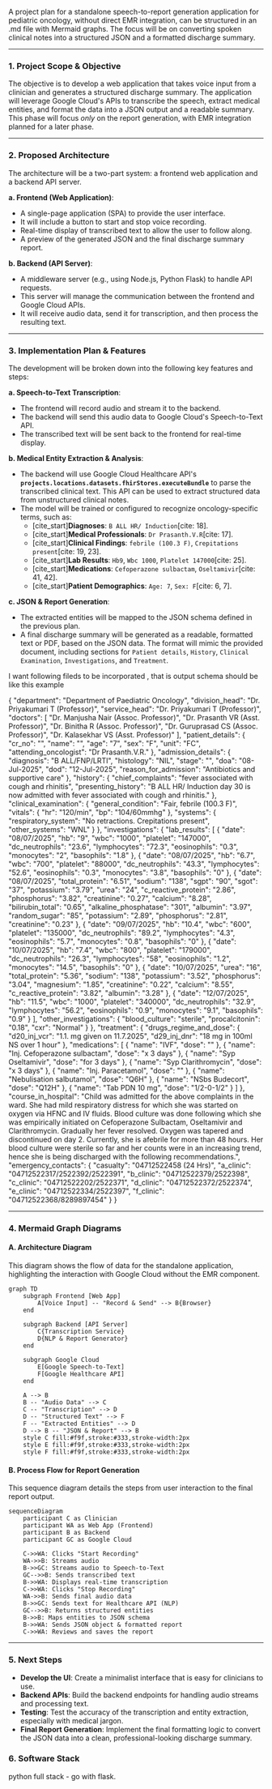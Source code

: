 A project plan for a standalone speech-to-report generation application for pediatric oncology, without direct EMR integration, can be structured in an .md file with Mermaid graphs. The focus will be on converting spoken clinical notes into a structured JSON and a formatted discharge summary.

-----

### 1\. Project Scope & Objective

The objective is to develop a web application that takes voice input from a clinician and generates a structured discharge summary. The application will leverage Google Cloud's APIs to transcribe the speech, extract medical entities, and format the data into a JSON output and a readable summary. This phase will focus *only* on the report generation, with EMR integration planned for a later phase.

-----

### 2\. Proposed Architecture

The architecture will be a two-part system: a frontend web application and a backend API server.

**a. Frontend (Web Application)**:

- A single-page application (SPA) to provide the user interface.
- It will include a button to start and stop voice recording.
- Real-time display of transcribed text to allow the user to follow along.
- A preview of the generated JSON and the final discharge summary report.

**b. Backend (API Server)**:

- A middleware server (e.g., using Node.js, Python Flask) to handle API requests.
- This server will manage the communication between the frontend and Google Cloud APIs.
- It will receive audio data, send it for transcription, and then process the resulting text.

-----

### 3\. Implementation Plan & Features

The development will be broken down into the following key features and steps:

**a. Speech-to-Text Transcription**:

- The frontend will record audio and stream it to the backend.
- The backend will send this audio data to Google Cloud's Speech-to-Text API.
- The transcribed text will be sent back to the frontend for real-time display.

**b. Medical Entity Extraction & Analysis**:

- The backend will use Google Cloud Healthcare API's **`projects.locations.datasets.fhirStores.executeBundle`** to parse the transcribed clinical text. This API can be used to extract structured data from unstructured clinical notes.
- The model will be trained or configured to recognize oncology-specific terms, such as:
  - [cite\_start]**Diagnoses**: `B ALL HR/ Induction`[cite: 18].
  - [cite\_start]**Medical Professionals**: `Dr Prasanth.V.R`[cite: 17].
  - [cite\_start]**Clinical Findings**: `febrile (100.3 F)`, `Crepitations present`[cite: 19, 23].
  - [cite\_start]**Lab Results**: `Hb9`, `Wbc 1000`, `Platelet 147000`[cite: 25].
  - [cite\_start]**Medications**: `Cefoperazone sulbactam`, `Oseltamivir`[cite: 41, 42].
  - [cite\_start]**Patient Demographics**: `Age: 7`, `Sex: F`[cite: 6, 7].

**c. JSON & Report Generation**:

- The extracted entities will be mapped to the JSON schema defined in the previous plan.
- A final discharge summary will be generated as a readable, formatted text or PDF, based on the JSON data. The format will mimic the provided document, including sections for `Patient details`, `History`, `Clinical Examination`, `Investigations`, and `Treatment`.

I want following fileds to be incorporated , that is output schema should be like this example

{
  "department": "Department of Paediatric Oncology",
  "division_head": "Dr. Priyakumari T (Professor)",
  "service_head": "Dr. Priyakumari T (Professor)",
  "doctors": [
    "Dr. Manjusha Nair (Assoc. Professor)",
    "Dr. Prasanth VR (Asst. Professor)",
    "Dr. Binitha R (Assoc. Professor)",
    "Dr. Guruprasad CS (Assoc. Professor)",
    "Dr. Kalasekhar VS (Asst. Professor)"
  ],
  "patient_details": {
    "cr_no": "",
    "name": "",
    "age": "7",
    "sex": "F",
    "unit": "FC",
    "attending_oncologist": "Dr Prasanth.V.R."
  },
  "admission_details": {
    "diagnosis": "B ALL/FNP/LRTI",
    "histology": "NIL",
    "stage": "",
    "doa": "08-Jul-2025",
    "dod": "12-Jul-2025",
    "reason_for_admission": "Antibiotics and supportive care"
  },
  "history": {
    "chief_complaints": "fever associated with cough and rhinitis",
    "presenting_history": "B ALL HR/ Induction day 30 is now admitted with fever associated with cough and rhinitis."
  },
  "clinical_examination": {
    "general_condition": "Fair, febrile (100.3 F)",
    "vitals": {
      "hr": "120/min",
      "bp": "104/60mmhg"
    },
    "systems": {
      "respiratory_system": "No retractions. Crepitations present",
      "other_systems": "WNL"
    }
  },
  "investigations": {
    "lab_results": [
      {
        "date": "08/07/2025",
        "hb": "9",
        "wbc": "1000",
        "platelet": "147000",
        "dc_neutrophils": "23.6",
        "lymphocytes": "72.3",
        "eosinophils": "0.3",
        "monocytes": "2",
        "basophils": "1.8"
      },
      {
        "date": "08/07/2025",
        "hb": "6.7",
        "wbc": "700",
        "platelet": "88000",
        "dc_neutrophils": "43.3",
        "lymphocytes": "52.6",
        "eosinophils": "0.3",
        "monocytes": "3.8",
        "basophils": "0"
      },
      {
        "date": "08/07/2025",
        "total_protein": "6.51",
        "sodium": "138",
        "sgpt": "90",
        "sgot": "37",
        "potassium": "3.79",
        "urea": "24",
        "c_reactive_protein": "2.86",
        "phosphorus": "3.82",
        "creatinine": "0.27",
        "calcium": "8.28",
        "bilirubin_total": "0.65",
        "alkaline_phosphatase": "301",
        "albumin": "3.97",
        "random_sugar": "85",
        "potassium": "2.89",
        "phosphorus": "2.81",
        "creatinine": "0.23"
      },
      {
        "date": "09/07/2025",
        "hb": "10.4",
        "wbc": "600",
        "platelet": "135000",
        "dc_neutrophils": "89.2",
        "lymphocytes": "4.3",
        "eosinophils": "5.7",
        "monocytes": "0.8",
        "basophils": "0"
      },
      {
        "date": "10/07/2025",
        "hb": "7.4",
        "wbc": "800",
        "platelet": "179000",
        "dc_neutrophils": "26.3",
        "lymphocytes": "58",
        "eosinophils": "1.2",
        "monocytes": "14.5",
        "basophils": "0"
      },
      {
        "date": "10/07/2025",
        "urea": "16",
        "total_protein": "5.36",
        "sodium": "138",
        "potassium": "3.52",
        "phosphorus": "3.04",
        "magnesium": "1.85",
        "creatinine": "0.22",
        "calcium": "8.55",
        "c_reactive_protein": "3.82",
        "albumin": "3.28"
      },
      {
        "date": "12/07/2025",
        "hb": "11.5",
        "wbc": "1000",
        "platelet": "340000",
        "dc_neutrophils": "32.9",
        "lymphocytes": "56.2",
        "eosinophils": "0.9",
        "monocytes": "9.1",
        "basophils": "0.9"
      }
    ],
    "other_investigations": {
      "blood_culture": "sterile",
      "procalcitonin": "0.18",
      "cxr": "Normal"
    }
  },
  "treatment": {
    "drugs_regime_and_dose": {
      "d20_inj_vcr": "1.1. mg given on 11.7.2025",
      "d29_inj_dnr": "18 mg in 100ml NS over 1 hour"
    },
    "medications": [
      {
        "name": "IVF",
        "dose": ""
      },
      {
        "name": "Inj. Cefoperazone sulbactam",
        "dose": "x 3 days"
      },
      {
        "name": "Syp Oseltamivir",
        "dose": "for 3 days"
      },
      {
        "name": "Syp Clarithromycin",
        "dose": "x 3 days"
      },
      {
        "name": "Inj. Paracetamol",
        "dose": ""
      },
      {
        "name": "Nebulisation salbutamol",
        "dose": "Q6H"
      },
      {
        "name": "NSbs Budecort",
        "dose": "Q12H"
      },
      {
        "name": "Tab PDN 10 mg",
        "dose": "1/2-0-1/2"
      }
    ]
  },
  "course_in_hospital": "Child was admitted for the above complaints in the ward. She had mild respiratory distress for which she was started on oxygen via HFNC and IV fluids. Blood culture was done following which she was empirically initiated on Cefoperazone Sulbactam, Oseltamivir and Clarithromycin. Gradually her fever resolved. Oxygen was tapered and discontinued on day 2. Currently, she is afebrile for more than 48 hours. Her blood culture were sterile so far and her counts were in an increasing trend, hence she is being discharged with the following recommendations.",
  "emergency_contacts": {
    "casualty": "04712522458 (24 Hrs)",
    "a_clinic": "04712522317/2522392/2522391",
    "b_clinic": "04712522379/2522398",
    "c_clinic": "04712522202/2522371",
    "d_clinic": "04712522372/2522374",
    "e_clinic": "04712522334/2522397",
    "f_clinic": "04712522368/8289897454"
  }
}

-----

### 4\. Mermaid Graph Diagrams

#### A. Architecture Diagram

This diagram shows the flow of data for the standalone application, highlighting the interaction with Google Cloud without the EMR component.

```mermaid
graph TD
    subgraph Frontend [Web App]
        A[Voice Input] -- "Record & Send" --> B{Browser}
    end

    subgraph Backend [API Server]
        C{Transcription Service}
        D{NLP & Report Generator}
    end

    subgraph Google Cloud
        E[Google Speech-to-Text]
        F[Google Healthcare API]
    end

    A --> B
    B -- "Audio Data" --> C
    C -- "Transcription" --> D
    D -- "Structured Text" --> F
    F -- "Extracted Entities" --> D
    D --> B -- "JSON & Report" --> B
    style C fill:#f9f,stroke:#333,stroke-width:2px
    style E fill:#f9f,stroke:#333,stroke-width:2px
    style F fill:#f9f,stroke:#333,stroke-width:2px
```

#### B. Process Flow for Report Generation

This sequence diagram details the steps from user interaction to the final report output.

```mermaid
sequenceDiagram
    participant C as Clinician
    participant WA as Web App (Frontend)
    participant B as Backend
    participant GC as Google Cloud

    C->>WA: Clicks "Start Recording"
    WA->>B: Streams audio
    B->>GC: Streams audio to Speech-to-Text
    GC-->>B: Sends transcribed text
    B->>WA: Displays real-time transcription
    C->>WA: Clicks "Stop Recording"
    WA->>B: Sends final audio data
    B->>GC: Sends text for Healthcare API (NLP)
    GC-->>B: Returns structured entities
    B->>B: Maps entities to JSON schema
    B->>WA: Sends JSON object & formatted report
    C->>WA: Reviews and saves the report
```

-----

### 5\. Next Steps

- **Develop the UI**: Create a minimalist interface that is easy for clinicians to use.
- **Backend APIs**: Build the backend endpoints for handling audio streams and processing text.
- **Testing**: Test the accuracy of the transcription and entity extraction, especially with medical jargon.
- **Final Report Generation**: Implement the final formatting logic to convert the JSON data into a clean, professional-looking discharge summary.

### 6\. Software Stack

python full stack - go with flask.
